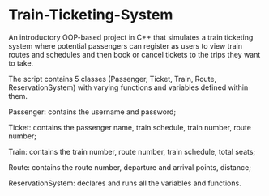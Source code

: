 # Train-Ticketing-System
An introductory OOP-based project in C++ that simulates a train ticketing system where potential passengers can register as users to view train routes and schedules and then book or cancel tickets to the trips they want to take.


The script contains 5 classes (Passenger, Ticket, Train, Route, ReservationSystem) with varying functions and variables defined within them. 


Passenger: contains the username and password;

Ticket: contains the passenger name, train schedule, train number, route number;

Train: contains the train number, route number, train schedule, total seats;

Route: contains the route number, departure and arrival points, distance;

ReservationSystem: declares and runs all the variables and functions.
